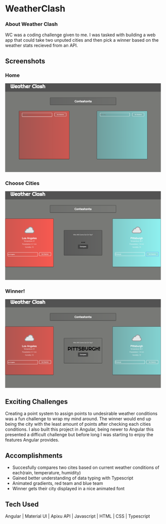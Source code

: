 # WeatherClash

### About Weather Clash
WC was a coding challenge given to me. I was tasked with building a web app that could take two unputed cities and then pick a winner based on the weather stats recieved from an API. 


## Screenshots
### Home
![Home](/wchome.png)
### Choose Cities
![Cities](/wccities.png)
### Winner!
![Winner](/wcwinner.png)


## Exciting Challenges
Creating a point system to assign points to undesirable weather conditions was a fun challenge to wrap my mind around. The winner would end up being the city with the least amount of points after checking each cities conditions. I also built this project in Angular, being newer to Angular this presented a difficult challenge but before long I was starting to enjoy the features Angular provides. 

## Accomplishments
- Succesfully compares two cites based on current weather conditions of each(rain, temperature, humidity)
- Gained better understanding of data typing with Typescript
- Animated gradients, red team and blue team
- Winner gets their city displayed in a nice animated font

## Tech Used
Angular | Material UI | Apixu API | Javascript | HTML | CSS | Typescript





